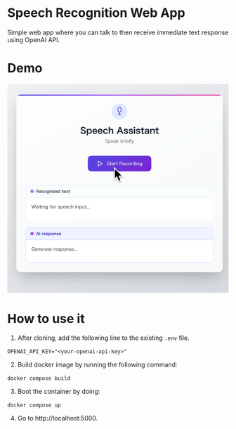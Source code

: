 # Speech Recognition Web App

Simple web app where you can talk to then receive immediate text response using OpenAI API.

# Demo

![operation demo](assets/demo.gif)

# How to use it

1. After cloning, add the following line to the existing `.env` file.

```
OPENAI_API_KEY="<your-openai-api-key>"
```

2. Build docker image by running the following command:

```
docker compose build
```

3. Boot the container by doing:

```
docker compose up
```

4. Go to http://localhost:5000.
